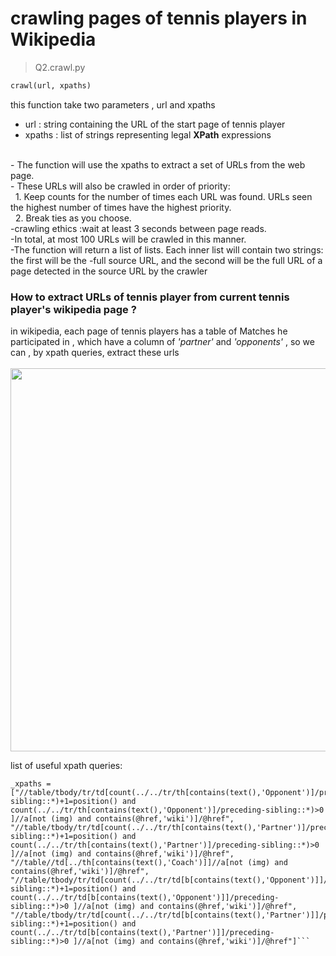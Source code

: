 #  crawling pages of tennis players in Wikipedia
> Q2.crawl.py
```python
crawl(url, xpaths)
```
this function take two parameters , url and xpaths
* url : string containing the URL of the start page of tennis player
* xpaths : list of strings representing legal **XPath** expressions
<br>
- The function will use the xpaths to extract a set of URLs from the web page. <br>
- These URLs will also be crawled in order of priority:<br>
&nbsp;&nbsp;1. Keep counts for the number of times each URL was found. URLs seen the highest
number of times have the highest priority.<br>
&nbsp;&nbsp;2. Break ties as you choose.<br>
-crawling ethics :wait at least 3 seconds between page reads.<br>
-In total, at most 100 URLs will be crawled in this manner.<br>
-The function will return a list of lists. Each inner list will contain two strings: the first will be the
-full source URL, and the second will be the full URL of a page detected in the source URL by the crawler

### How to extract URLs of tennis player from current tennis player's wikipedia page ?

in wikipedia, each page of tennis players has a table of Matches he participated in , which have
a column of _'partner'_ and _'opponents'_ , so we can , by xpath queries, extract these urls <br><br>
<img width="613"  src="https://user-images.githubusercontent.com/69496372/89895130-edafc500-dbe3-11ea-9846-8b4fcf429cb6.png">

list of useful xpath queries: <br>
```xpaths
_xpaths = ["//table/tbody/tr/td[count(../../tr/th[contains(text(),'Opponent')]/preceding-sibling::*)+1=position() and count(../../tr/th[contains(text(),'Opponent')]/preceding-sibling::*)>0 ]//a[not (img) and contains(@href,'wiki')]/@href", "//table/tbody/tr/td[count(../../tr/th[contains(text(),'Partner')]/preceding-sibling::*)+1=position() and count(../../tr/th[contains(text(),'Partner')]/preceding-sibling::*)>0 ]//a[not (img) and contains(@href,'wiki')]/@href", "//table//td[../th[contains(text(),'Coach')]]//a[not (img) and contains(@href,'wiki')]/@href", "//table/tbody/tr/td[count(../../tr/td[b[contains(text(),'Opponent')]]/preceding-sibling::*)+1=position() and count(../../tr/td[b[contains(text(),'Opponent')]]/preceding-sibling::*)>0 ]//a[not (img) and contains(@href,'wiki')]/@href", "//table/tbody/tr/td[count(../../tr/td[b[contains(text(),'Partner')]]/preceding-sibling::*)+1=position() and count(../../tr/td[b[contains(text(),'Partner')]]/preceding-sibling::*)>0 ]//a[not (img) and contains(@href,'wiki')]/@href"]```
